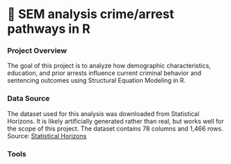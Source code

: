 # 📰 SEM analysis crime/arrest pathways in R
### Project Overview
The goal of this project is to analyze how demographic characteristics, education, and prior arrests influence current criminal behavior and sentencing outcomes using Structural Equation Modeling in R.

### Data Source
The dataset used for this analysis was downloaded from Statistical Horizons. It is likely artificially generated rather than real, but works well for the scope of this project. The dataset contains 78 columns and 1,466 rows.
Source: <a href="https://statisticalhorizons.com/resources/data-sets/"> Statistical Horizons</a>

### Tools
